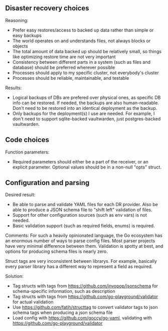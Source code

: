 ## Disaster recovery choices
Reasoning:
* Prefer easy restores/access to backed up data rather than simple or easy backups
* The world operates on and understands files, not always blocks or objects
* The total amount of data backed up should be relatively small, so things like optimizing restore time are not very important
* Consistency between different parts in a system (such as files and database) should be preferred wherever possible
* Processes should apply to my specific cluster, not everybody's cluster
* Processes should be reliable, maintainable, and testable

Results:
* Logical backups of DBs are prefered over physical ones, as specific DB info can be restored. If needed, the backups are also human-readable. Don't need to be restored into an identical deployment as the backup.
* Only backups for the deployment(s) I use are needed. For example, I don't need to support sqlite-backed vaultwarden, just postgres-backed vaultwarden.

## Code choices
Function parameters:
* Required parameters should either be a part of the receiver, or an explicit parameter. Optional values should be in a non-null "opts" struct.

## Configuration and parsing
Desired result:
* Be able to parse and validate YAML files for each DR provider. Also be able to produce a JSON schema file to "shift left" validation of files.
* Support for other configuration sources (such as env vars) is not needed.
* Basic validation support (such as required fields, enums) is required.

Comments:
For such a heavily opinionated language, the Go ecosystem has an enormous number of ways to parse config files. Most parser projects have very minimal difference between them.
Validation is spotty at best, and options for producing schema files is nearly zero.

Struct tags are very inconsistent between librarys. For example, basically every parser library has a different way to represent a field as required.

Solution:
* Tag structs with tags from https://github.com/invopop/jsonschema for schema-specific information, such as description
* Tag structs with tags from https://github.com/go-playground/validator for actual validation
* Use https://github.com/fatih/structtag to convert validator tags to json schema tags when producing a json schema file
* Load config with https://github.com/goccy/go-yaml, validating with https://github.com/go-playground/validator
